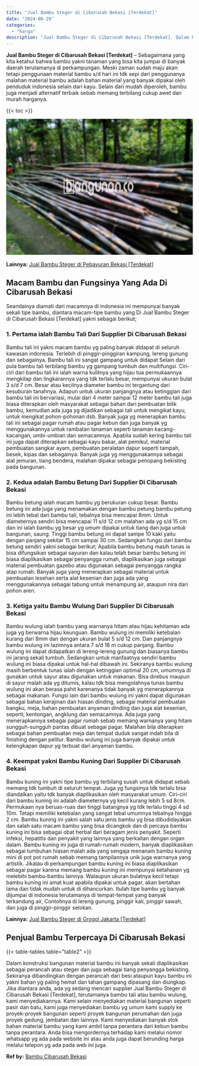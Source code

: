 ```yaml
---
title: "Jual Bambu Steger di Cibarusah Bekasi [Terdekat]"
date: "2024-06-29"
categories: 
  - "harga"
description: "Jual Bambu Steger di Cibarusah Bekasi [Terdekat]. Dalam konstruksi bangunan material bambu ini banyak sekali diaplikasikan sebagai perancah atau steger dan j..."
---
```


**Jual Bambu Steger di Cibarusah Bekasi \[Terdekat\]** – Sebagaimana yang kita ketahui bahwa bambu yakni tanaman yang bisa kita jumpai di banyak daerah terutamanya di perkampungan. Meski zaman sudah maju akan tetapi penggunaan material bambu s/d hari ini tdk sepi dari penggunanya malahan material bambu adalah bahan material yang banyak dipakai oleh penduduk indonesia selain dari kayu. Selain dari mudah diperoleh, bambu juga menjadi alternatif terbaik sebab memang terbilang cukup awet dan murah harganya.

{{< toc >}}

![Jual Bambu Steger di Cibarusah Bekasi [Terdekat]](/images/jual-bambu-tali-11.png)

**Lainnya:** [Jual Bambu Steger di Pebayuran Bekasi \[Terdekat\]](https://bambu.bangunan.co/jual-bambu-steger-di-pebayuran-bekasi-terdekat/)

## Macam Bambu dan Fungsinya Yang Ada Di Cibarusah Bekasi

Seandainya diamati dari macamnya di indonesia ini mempunyai banyak sekali tipe bambu, diantara macam-tipe bambu yang Di Jual Bambu Steger di Cibarusah Bekasi \[Terdekat\] yakni sebagai berikut;

### 1\. Pertama ialah Bambu Tali Dari Supplier Di Cibarusah Bekasi

Bambu tali ini yakni macam bambu yg paling banyak didapat di seluruh kawasan indonesia. Terlebih di pinggir-pinggiran kampung, lereng gunung dan sebagainya. Bambu tali ini sangat gampang untuk didapat Selain dari pula bambu tali terbilang bambu yg gampang tumbuh dan multifungsi. Ciri-ciri dari bambu tali ini ialah warna kulitnya yang hijau tua permukaannya mengkilap dan lingkarannya yang tdk terlalu besar, mempunyai ukuran bulat 3 s/d 7 cm. Besar atau kecilnya diameter bambu ini tergantung dari kesuburan tanahnya. Adapun untuk ukuran panjangnya atau ketinggian dari bambu tali ini bervariasi, mulai dari 4 meter sampai 12 meter bambu tali juga biasa diterapkan oleh masyarakat sebagai bahan dari pembuatan bilik bambu, kemudian ada juga yg dijadikan sebagai tali untuk mengikat kayu, untuk mengikat pohon-pohonan dsb. Banyak juga yg menerapkan bambu tali ini sebagai pagar rumah atau pagar kebun dan juga banyak yg menggunakannya untuk rambatan tanaman seperti tanaman kacang-kacangan, umbi-umbian dan semacamnya. Apabila sudah kering bambu tali ini juga dapat diterapkan sebagai kayu bakar, alat pemikul, material pembuatan sangkar ayam, pembuatan peralatan dapur seperti tampah, besek, kipas dan sebagainya. Banyak juga yg menggunakannya sebagai alat jemuran, tiang bendera, malahan dipakai sebagai penopang bekisting pada bangunan.

### 2\. Kedua adalah Bambu Betung Dari Supplier Di Cibarusah Bekasi

Bambu betung ialah macam bambu yg berukuran cukup besar. Bambu betung ini ada juga yang menamakan dengan bambu petung bambu petung ini lebih tebal dari bambu tali, tebalnya bisa mencapai 8mm. Untuk diameternya sendiri bisa mencapai 11 s/d 12 cm malahan ada yg s/d 15 cm dan ini ialah bambu yg besar yg umum dipakai untuk tiang dan juga untuk bangunan, saung. Tinggi bambu betung ini dapat sampe 10 kaki yaitu dengan panjang sekitar 15 cm sampai 30 cm. Sedangkan fungsi dari bambu betung sendiri yakni sebagai berikut; Apabila bambu betung masih tunas ia bisa difungsikan sebagai sayuran dan kalau telah besar bambu betung ini biasa diaplikasikan sebagai penyangga rumah, diaplikasikan juga sebagai material pembuatan gazebo atau digunakan sebagai penyangga rangka atap rumah. Banyak juga yang menerapkan sebagai material untuk pembuatan lesehan serta alat kesenian dan juga ada yang menggunakannya sebagai tabung untuk menampung air, ataupun nira dari pohon aren.

### 3\. Ketiga yaitu Bambu Wulung Dari Supplier Di Cibarusah Bekasi

Bambu wulung ialah bambu yang warnanya hitam atau hijau kehitaman ada juga yg berwarna hijau keunguan. Bambu wulung ini memiliki ketebalan kurang dari 8mm dan dengan ukuran bulat 5 s/d 12 cm. Dan panjangnya bambu wulung ini lazimnya antara 7 s/d 18 m cukup panjang. Bambu wulung ini dapat didapatkan di lereng-lereng gunung dan biasanya bambu ini jarang sekali tumbuh. Sedangkan untuk manfaatnya sendiri bambu wulung ini biasa dipakai untuk hal-hal dibawah ini. Sekiranya bambu wulung masih berbentuk tunas ialah dengan ketinggian optimal 20 cm, umumnya di gunakan untuk sayur atau digunakan untuk makanan. Bisa direbus maupun di sayur malah ada yg ditumis, kalau tdk bisa mengolahnya tunas bambu wulung ini akan berasa pahit karenanya tidak banyak yg menerapkannya sebagai makanan. Fungsi lain dari bambu wulung ini yakni dapat digunakan sebagai bahan kerajinan dan hiasan dinding, sebagai material pembuatan bangku, meja, bahan pembuatan anyaman dinding dan juga alat kesenian, seperti; kentongan, angklung dan semacamnya. Ada juga yang menerapkannya sebagai pagar rumah sebab memang warnanya yang hitam sungguh-sungguh pantas dibuat sebagai pagar. Malahan bila diterapkan sebagai bahan pembuatan meja dan tempat duduk sangat indah bila di finishing dengan pelitur. Bambu wulung ini juga banyak dipakai untuk kelengkapan dapur yg terbuat dari anyaman bambu.

### 4\. Keempat yakni Bambu Kuning Dari Supplier Di Cibarusah Bekasi

Bambu kuning ini yakni tipe bambu yg terbilang susah untuk didapat sebab memang tdk tumbuh di seluruh tempat. Juga yg fungsinya tdk terlalu bisa diandalkan yaitu tdk banyak diaplikasikan oleh masyarakat umum. Ciri-ciri dari bambu kuning ini adalah diameternya yg kecil kurang lebih 5 sd 8cm. Permukaan nya beruas-ruas dan tinggi batangnya yg tdk terlalu tinggi 4 sd 10m. Tetapi memiliki ketebalan yang sangat tebal umumnya tebalnya hingga 2 cm. Bambu kuning ini yakni salah satu jenis bambu yg bisa dibudidayakan dan salah satu macam bambu yang bisa dicangkok dan di percaya bambu kuning ini bisa sebagai obat herbal dari beragam jenis penyakit. Seperti infeksi, hepatitis dan penyakit yang lainnya yang berkaitan dengan organ dalam. Bambu kuning ini juga di rumah-rumah modern, banyak diaplikasikan sebagai tumbuhan hiasan malah ada yang sengaja menanam bambu kuning mini di pot pot rumah sebab memang tampilannya unik juga warnanya yang artistik. Jikalau di perkampungan bambu kuning ini biasa diaplikasikan sebagai pagar karena memang bambu kuning ini mempunyai ketahanan yg melebihi bambu-bambu lainnya. Walaupun ukuran bulatnya kecil tetapi bambu kuning ini amat kuat apabila dipakai untuk pagar, akan bertahan lama dan tidak mudah untuk di dihancurkan. Itulah tipe bambu yg banyak dijumpai di indonesia terutamanya di tempat-tempat yang banyak terkandung air, Contohnya di lereng gunung, pinggir kali, pinggir sawah, dan juga di pinggir-pinggir selokan.

**Lainnya:** [Jual Bambu Steger di Grogol Jakarta \[Terdekat\]](https://bambu.bangunan.co/jual-bambu-steger-di-grogol-jakarta-terdekat/)

## Penjual Bambu Terpercaya Di Cibarusah Bekasi

{{< table-tables table="table2" >}}

Dalam konstruksi bangunan material bambu ini banyak sekali diaplikasikan sebagai perancah atau steger dan juga sebagai tiang penyangga bekisting. Sekiranya dibandingkan dengan perancah dari besi ataupun kayu bambu ini yakni bahan yg paling hemat dan tahan gampang dipasang dan diungkap. Jika diantara anda, ada yg sedang mencari supplier Jual Bambu Steger di Cibarusah Bekasi \[Terdekat\], terutamanya bambu tali atau bambu wulung, kami menyediakannya. Kami selain menyediakan material bangunan seperti pasir dan batu, kami juga menyediakan bambu yg umum kami supply ke proyek-proyek bangunan seperti proyek bangunan perumahan dan juga proyek gedung, jembatan dan lainnya. Kami menyediakan banyak stok bahan material bambu yang kami ambil tanpa perantara dari kebun bambu tanpa perantara. Anda bisa mengordernya terhadap kami melalui nomor whatsapp yg ada pada website ini atau anda juga dapat berunding harga melalui telepon yg ada pada web ini juga.

**Ref by:** [Bambu Cibarusah Bekasi](https://id.wikipedia.org/wiki/Bambu)
